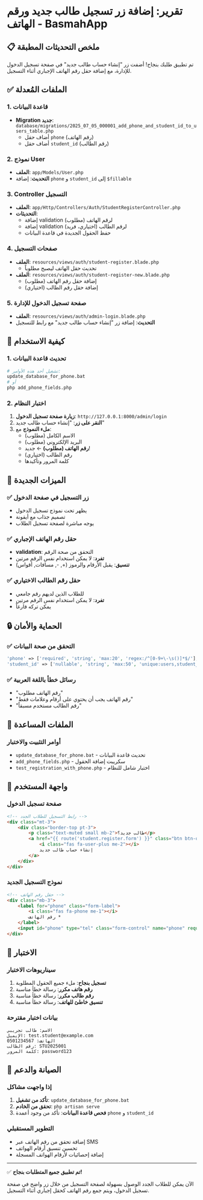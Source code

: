 # تقرير: إضافة زر تسجيل طالب جديد ورقم الهاتف - BasmahApp

## 📋 ملخص التحديثات المطبقة

تم تطبيق طلبك بنجاح! أضفت زر "إنشاء حساب طالب جديد" في صفحة تسجيل الدخول للإدارة، مع إضافة حقل رقم الهاتف الإجباري أثناء التسجيل.

## ✅ الملفات المُعدلة

### 1. قاعدة البيانات
- **Migration جديد**: `database/migrations/2025_07_05_000001_add_phone_and_student_id_to_users_table.php`
  - أضاف حقل `phone` (رقم الهاتف)
  - أضاف حقل `student_id` (رقم الطالب)

### 2. نموذج User
- **الملف**: `app/Models/User.php`
- **التحديث**: إضافة `phone` و `student_id` إلى `$fillable`

### 3. Controller التسجيل
- **الملف**: `app/Http/Controllers/Auth/StudentRegisterController.php`
- **التحديثات**:
  - إضافة validation لرقم الهاتف (مطلوب)
  - إضافة validation لرقم الطالب (اختياري، فريد)
  - حفظ الحقول الجديدة في قاعدة البيانات

### 4. صفحات التسجيل
- **الملف**: `resources/views/auth/student-register.blade.php`
  - تحديث حقل الهاتف ليصبح مطلوباً
- **الملف**: `resources/views/auth/student-register-new.blade.php`
  - إضافة حقل رقم الهاتف (مطلوب)
  - إضافة حقل رقم الطالب (اختياري)

### 5. صفحة تسجيل الدخول للإدارة
- **الملف**: `resources/views/auth/admin-login.blade.php`
- **التحديث**: إضافة زر "إنشاء حساب طالب جديد" مع رابط للتسجيل

## 🚀 كيفية الاستخدام

### 1. تحديث قاعدة البيانات
```bash
# تشغيل أحد هذه الأوامر:
update_database_for_phone.bat
# أو
php add_phone_fields.php
```

### 2. اختبار النظام
1. **زيارة صفحة تسجيل الدخول**: `http://127.0.0.1:8000/admin/login`
2. **النقر على زر**: "إنشاء حساب طالب جديد"
3. **ملء النموذج** مع:
   - الاسم الكامل (مطلوب)
   - البريد الإلكتروني (مطلوب)
   - **رقم الهاتف (مطلوب)** ← جديد!
   - رقم الطالب (اختياري)
   - كلمة المرور وتأكيدها

## 🎯 الميزات الجديدة

### ✅ زر التسجيل في صفحة الدخول
- يظهر تحت نموذج تسجيل الدخول
- تصميم جذاب مع أيقونة
- يوجه مباشرة لصفحة تسجيل الطلاب

### ✅ حقل رقم الهاتف الإجباري
- **validation**: التحقق من صحة الرقم
- **تفرد**: لا يمكن استخدام نفس الرقم مرتين
- **تنسيق**: يقبل الأرقام والرموز (+, -, مسافات, أقواس)

### ✅ حقل رقم الطالب الاختياري
- للطلاب الذين لديهم رقم جامعي
- **تفرد**: لا يمكن استخدام نفس الرقم مرتين
- يمكن تركه فارغاً

## 🔒 الحماية والأمان

### ✅ التحقق من صحة البيانات
```php
'phone' => ['required', 'string', 'max:20', 'regex:/^[0-9+\-\s()]*$/'],
'student_id' => ['nullable', 'string', 'max:50', 'unique:users,student_id'],
```

### ✅ رسائل خطأ باللغة العربية
- "رقم الهاتف مطلوب"
- "رقم الهاتف يجب أن يحتوي على أرقام وعلامات فقط"
- "رقم الطالب مستخدم مسبقاً"

## 📁 الملفات المساعدة

### أوامر التثبيت والاختبار
- `update_database_for_phone.bat` - تحديث قاعدة البيانات
- `add_phone_fields.php` - سكريبت إضافة الحقول
- `test_registration_with_phone.php` - اختبار شامل للنظام

## 🎨 واجهة المستخدم

### صفحة تسجيل الدخول
```html
<!-- رابط التسجيل للطلاب الجدد -->
<div class="mt-3">
    <div class="border-top pt-3">
        <p class="text-muted small mb-2">طالب جديد؟</p>
        <a href="{{ route('student.register.form') }}" class="btn btn-outline-success btn-sm">
            <i class="fas fa-user-plus me-2"></i>
            إنشاء حساب طالب جديد
        </a>
    </div>
</div>
```

### نموذج التسجيل الجديد
```html
<!-- حقل رقم الهاتف -->
<div class="mb-3">
    <label for="phone" class="form-label">
        <i class="fas fa-phone me-1"></i>
        رقم الهاتف *
    </label>
    <input id="phone" type="tel" class="form-control" name="phone" required>
</div>
```

## 🧪 الاختبار

### سيناريوهات الاختبار
1. **تسجيل بنجاح**: ملء جميع الحقول المطلوبة
2. **رقم هاتف مكرر**: رسالة خطأ مناسبة
3. **رقم طالب مكرر**: رسالة خطأ مناسبة
4. **تنسيق خاطئ للهاتف**: رسالة خطأ مناسبة

### بيانات اختبار مقترحة
```
الاسم: طالب تجريبي
الإيميل: test.student@example.com
الهاتف: 0501234567
رقم الطالب: STU2025001
كلمة المرور: password123
```

## 🔧 الصيانة والدعم

### إذا واجهت مشاكل
1. **تأكد من تشغيل**: `update_database_for_phone.bat`
2. **تحقق من الخادم**: `php artisan serve`
3. **فحص قاعدة البيانات**: تأكد من وجود أعمدة `phone` و `student_id`

### التطوير المستقبلي
- إضافة تحقق من رقم الهاتف عبر SMS
- تحسين تنسيق أرقام الهواتف
- إضافة إحصائيات لأرقام الهواتف المسجلة

---

✅ **تم تطبيق جميع المتطلبات بنجاح!**

الآن يمكن للطلاب الجدد الوصول بسهولة لصفحة التسجيل من خلال زر واضح في صفحة تسجيل الدخول، ويتم جمع رقم الهاتف كحقل إجباري أثناء التسجيل.
